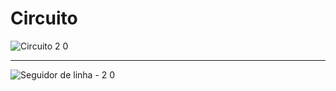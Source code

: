 # Circuito

![Circuito 2 0](https://github.com/Fabio-jr-SM/codigo-seg-line-arduino/assets/91484736/9dbee023-ba4c-40b2-8b03-578466b3d0c8)

------------------------------------------------------------

![Seguidor de linha - 2 0](https://github.com/Fabio-jr-SM/codigo-seg-line-arduino/assets/91484736/c813a5ef-bb13-4898-ab5b-12fd812b97a4)

